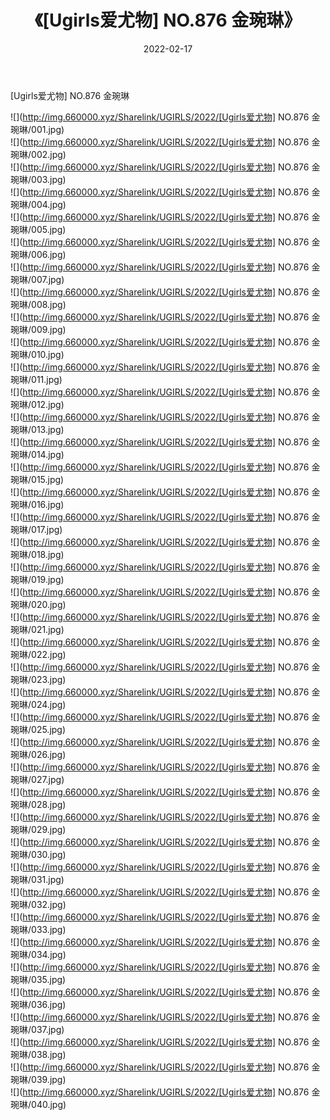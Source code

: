 ﻿---
layout: post
title:  《[Ugirls爱尤物] NO.876 金琬琳》
date:   2022-02-17
img: http://img.660000.xyz/Sharelink/UGIRLS/2022/[Ugirls爱尤物] NO.876 金琬琳/000.jpg
categories: [美女, 清纯, 唯美]
---

[Ugirls爱尤物] NO.876 金琬琳

 ![](http://img.660000.xyz/Sharelink/UGIRLS/2022/[Ugirls爱尤物] NO.876 金琬琳/001.jpg) <br>![](http://img.660000.xyz/Sharelink/UGIRLS/2022/[Ugirls爱尤物] NO.876 金琬琳/002.jpg) <br>![](http://img.660000.xyz/Sharelink/UGIRLS/2022/[Ugirls爱尤物] NO.876 金琬琳/003.jpg) <br>![](http://img.660000.xyz/Sharelink/UGIRLS/2022/[Ugirls爱尤物] NO.876 金琬琳/004.jpg) <br>![](http://img.660000.xyz/Sharelink/UGIRLS/2022/[Ugirls爱尤物] NO.876 金琬琳/005.jpg) <br>![](http://img.660000.xyz/Sharelink/UGIRLS/2022/[Ugirls爱尤物] NO.876 金琬琳/006.jpg) <br>![](http://img.660000.xyz/Sharelink/UGIRLS/2022/[Ugirls爱尤物] NO.876 金琬琳/007.jpg) <br>![](http://img.660000.xyz/Sharelink/UGIRLS/2022/[Ugirls爱尤物] NO.876 金琬琳/008.jpg) <br>![](http://img.660000.xyz/Sharelink/UGIRLS/2022/[Ugirls爱尤物] NO.876 金琬琳/009.jpg) <br>![](http://img.660000.xyz/Sharelink/UGIRLS/2022/[Ugirls爱尤物] NO.876 金琬琳/010.jpg) <br>![](http://img.660000.xyz/Sharelink/UGIRLS/2022/[Ugirls爱尤物] NO.876 金琬琳/011.jpg) <br>![](http://img.660000.xyz/Sharelink/UGIRLS/2022/[Ugirls爱尤物] NO.876 金琬琳/012.jpg) <br>![](http://img.660000.xyz/Sharelink/UGIRLS/2022/[Ugirls爱尤物] NO.876 金琬琳/013.jpg) <br>![](http://img.660000.xyz/Sharelink/UGIRLS/2022/[Ugirls爱尤物] NO.876 金琬琳/014.jpg) <br>![](http://img.660000.xyz/Sharelink/UGIRLS/2022/[Ugirls爱尤物] NO.876 金琬琳/015.jpg) <br>![](http://img.660000.xyz/Sharelink/UGIRLS/2022/[Ugirls爱尤物] NO.876 金琬琳/016.jpg) <br>![](http://img.660000.xyz/Sharelink/UGIRLS/2022/[Ugirls爱尤物] NO.876 金琬琳/017.jpg) <br>![](http://img.660000.xyz/Sharelink/UGIRLS/2022/[Ugirls爱尤物] NO.876 金琬琳/018.jpg) <br>![](http://img.660000.xyz/Sharelink/UGIRLS/2022/[Ugirls爱尤物] NO.876 金琬琳/019.jpg) <br>![](http://img.660000.xyz/Sharelink/UGIRLS/2022/[Ugirls爱尤物] NO.876 金琬琳/020.jpg) <br>![](http://img.660000.xyz/Sharelink/UGIRLS/2022/[Ugirls爱尤物] NO.876 金琬琳/021.jpg) <br>![](http://img.660000.xyz/Sharelink/UGIRLS/2022/[Ugirls爱尤物] NO.876 金琬琳/022.jpg) <br>![](http://img.660000.xyz/Sharelink/UGIRLS/2022/[Ugirls爱尤物] NO.876 金琬琳/023.jpg) <br>![](http://img.660000.xyz/Sharelink/UGIRLS/2022/[Ugirls爱尤物] NO.876 金琬琳/024.jpg) <br>![](http://img.660000.xyz/Sharelink/UGIRLS/2022/[Ugirls爱尤物] NO.876 金琬琳/025.jpg) <br>![](http://img.660000.xyz/Sharelink/UGIRLS/2022/[Ugirls爱尤物] NO.876 金琬琳/026.jpg) <br>![](http://img.660000.xyz/Sharelink/UGIRLS/2022/[Ugirls爱尤物] NO.876 金琬琳/027.jpg) <br>![](http://img.660000.xyz/Sharelink/UGIRLS/2022/[Ugirls爱尤物] NO.876 金琬琳/028.jpg) <br>![](http://img.660000.xyz/Sharelink/UGIRLS/2022/[Ugirls爱尤物] NO.876 金琬琳/029.jpg) <br>![](http://img.660000.xyz/Sharelink/UGIRLS/2022/[Ugirls爱尤物] NO.876 金琬琳/030.jpg) <br>![](http://img.660000.xyz/Sharelink/UGIRLS/2022/[Ugirls爱尤物] NO.876 金琬琳/031.jpg) <br>![](http://img.660000.xyz/Sharelink/UGIRLS/2022/[Ugirls爱尤物] NO.876 金琬琳/032.jpg) <br>![](http://img.660000.xyz/Sharelink/UGIRLS/2022/[Ugirls爱尤物] NO.876 金琬琳/033.jpg) <br>![](http://img.660000.xyz/Sharelink/UGIRLS/2022/[Ugirls爱尤物] NO.876 金琬琳/034.jpg) <br>![](http://img.660000.xyz/Sharelink/UGIRLS/2022/[Ugirls爱尤物] NO.876 金琬琳/035.jpg) <br>![](http://img.660000.xyz/Sharelink/UGIRLS/2022/[Ugirls爱尤物] NO.876 金琬琳/036.jpg) <br>![](http://img.660000.xyz/Sharelink/UGIRLS/2022/[Ugirls爱尤物] NO.876 金琬琳/037.jpg) <br>![](http://img.660000.xyz/Sharelink/UGIRLS/2022/[Ugirls爱尤物] NO.876 金琬琳/038.jpg) <br>![](http://img.660000.xyz/Sharelink/UGIRLS/2022/[Ugirls爱尤物] NO.876 金琬琳/039.jpg) <br>![](http://img.660000.xyz/Sharelink/UGIRLS/2022/[Ugirls爱尤物] NO.876 金琬琳/040.jpg) <br>